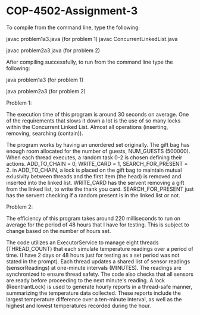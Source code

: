 # COP-4502-Assignment-3

To compile from the command line, type the following:

javac problem1a3.java (for problem 1)
javac ConcurrentLinkedList.java

javac problem2a3.java (for problem 2)

After compiling successfully, to run from the command line type the following:

java problem1a3 (for problem 1)

java problem2a3 (for problem 2)

Problem 1:

The execution time of this program is around 30 seconds on average. One of the requirements that slows it down a lot is the use of so many locks within the Concurrent Linked List. Almost all operations (inserting, removing, searching (contain)). 

The program works by having an unordered set originally. The gift bag has enough room allocated for the number of guests, NUM_GUESTS (500000). When each thread executes, a random task 0-2 is chosen defining their actions. ADD_TO_CHAIN = 0, WRITE_CARD = 1, SEARCH_FOR_PRESENT = 2. in ADD_TO_CHAIN, a lock is placed on the gift bag to maintain mutual exlusivity between threads and the first item (the head) is removed and inserted into the linked list. WRITE_CARD has the servent removing a gift from the linked list, to write the thank you card. SEARCH_FOR_PRESENT just has the servent checking if a random present is in the linked list or not.

Problem 2:

The efficiency of this program takes around 220 milliseconds to run on average for the period of 48 hours that I have for testing. This is subject to change based on the number of hours set.

The code utilizes an ExecutorService to manage eight threads (THREAD_COUNT) that each simulate temperature readings over a period of time. (I have 2 days or 48 hours just for testing as a set period was not stated in the prompt). Each thread updates a shared list of sensor readings (sensorReadings) at one-minute intervals (MINUTES). The readings are synchronized to ensure thread safety. The code also checks that all sensors are ready before proceeding to the next minute's reading. A lock (ReentrantLock) is used to generate hourly reports in a thread-safe manner, summarizing the temperature data collected. These reports include the largest temperature difference over a ten-minute interval, as well as the highest and lowest temperatures recorded during the hour.

